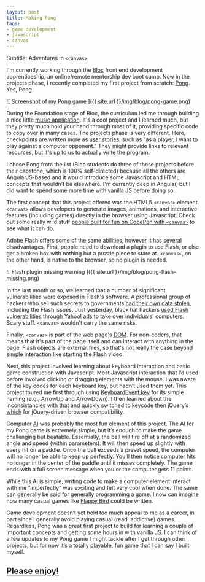 ```yaml
---
layout: post
title: Making Pong
tags:
- game development
- javascript
- canvas
---
```


Subtitle: Adventures in `<canvas>`.

I'm currently working through the [Bloc](http://bloc.io) front end development apprenticeship, an online/remote mentorship dev boot camp. Now in the projects phase, I recently completed my first project from scratch: [Pong](/pong/). Yes, Pong.

[![ Screenshot of my Pong game ]({{ site.url }}/img/blog/pong-game.png)](/pong/)

During the Foundation stage of Bloc, the curriculum led me through building a nice little [music application](https://github.com/abea/bloc-jams). It's a cool project and I learned much, but they pretty much hold your hand through most of it, providing specific code to copy over in many cases. The projects phase is very different. Here, checkpoints are written more as [user stories](https://en.wikipedia.org/wiki/User_story), such as "as a player, I want to play against a computer opponent." They might provide links to relevant resources, but it's up to us to actually write the program.

I chose Pong from the list (Bloc students do three of these projects before their capstone, which is 100% self-directed) because all the others are AngularJS-based and it would introduce some Javascript and HTML concepts that wouldn't be elsewhere. I'm currently deep in Angular, but I did want to spend some more time with vanilla JS before doing so.

The first concept that this project offered was the HTML5 `<canvas>` element. `<canvas>` allows developers to generate images, animations, and interactive features (including games) directly in the browser using Javascript. Check out some really wild stuff [people built for fun on CodePen with `<canvas>`](http://codepen.io/search?q=canvas&limit=all&depth=everything&show_forks=false) to see what it can do.

Adobe Flash offers some of the same abilities, however it has several disadvantages. First, people need to download a plugin to use Flash, or else get a broken box with nothing but a puzzle piece to stare at. `<canvas>`, on the other hand, is native to the browser, so no plugin is needed.

![ Flash plugin missing warning ]({{ site.url }}/img/blog/pong-flash-missing.png)

In the last month or so, we learned that a number of significant vulnerabilities were exposed in Flash's software. A professional group of hackers who sell such secrets to governments [had their own data stolen](http://blog.trendmicro.com/what-you-need-to-know-about-the-hacking-team-flash-zero-day/0), including the Flash issues. Just yesterday, black hat hackers [used Flash vulnerabilities through Yahoo! ads](http://gizmodo.com/malvertising-attack-on-yahoo-is-another-reminder-to-dis-1721967056) to take over individuals' computers. Scary stuff. `<canvas>` wouldn't carry the same risks.

Finally, `<canvas>` is part of the web page's <abbr title="Document Object Model">DOM</abbr>. For non-coders, that means that it's part of the page itself and can interact with anything in the page. Flash objects are external files, so that's not really the case beyond simple interaction like starting the Flash video.

Next, this project involved learning about keyboard interaction and basic game construction with Javascript. Most Javascript interaction that I’d used before involved clicking or dragging elements with the mouse. I was aware of the key codes for each keyboard key, but hadn’t used them yet. This project toured me first through using [KeyboardEvent.key](https://developer.mozilla.org/en-US/docs/Web/API/KeyboardEvent/key) for its simple naming (e.g., ArrowUp and ArrowDown). I then learned about the inconsistancies with that and quickly switched to [keycode](https://developer.mozilla.org/en-US/docs/Web/API/KeyboardEvent/keyCode) then jQuery’s [which](https://api.jquery.com/event.which/) for jQuery-driven browser compatibility.

Computer <abbr title="artificial intelligence">AI</abbr> was probably the most fun element of this project. The AI for my Pong game is extremely simple, but it’s enough to make the game challenging but beatable. Essentially, the ball will fire off at a randomized angle and speed (within parameters). It will then speed up slightly with every hit on a paddle. Once the ball exceeds a preset speed, the computer will no longer be able to keep up perfectly. You’ll then notice computer hits no longer in the center of the paddle until it misses completely. The game ends with a full screen message when you or the computer gets 11 points.

While this AI is simple, writing code to make a computer element interact with me “imperfectly” was exciting and felt very cool when done. The same can generally be said for generally programming a game. I now can imagine how many casual games like  [Flappy Bird](http://flappybird.io/) could be written.

Game development doesn’t yet hold too much appeal to me as a career, in part since I generally avoid playing casual (read: addictive) games. Regardless, Pong was a great first project to build for learning a couple of important concepts and getting some hours in with vanilla JS. I can think of a few updates to my Pong game I might tackle after I get through other projects, but for now it’s a totally playable, fun game that I can say I built myself.

## [Please enjoy!](/pong/)